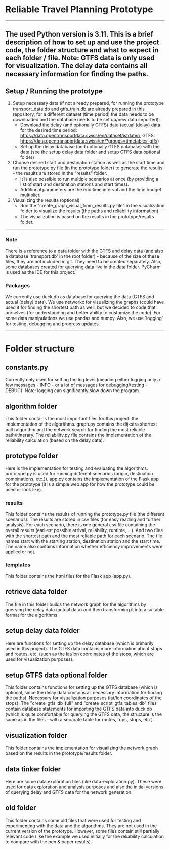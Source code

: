 # Reliable Travel Planning Prototype
---
The used Python version is 3.11.
This is a brief description of how to set up and use the project code, the folder structure and what to expect in each folder / file.
Note: GTFS data is only used for visualization. The delay data contains all necessary information for finding the paths.
---

## Setup / Running the prototype
1. Setup necessary data (if not already prepared, for running the prototype transport_data.db and gtfs_train.db are already prepared in this repository, for a different dataset (time period) the data needs to be downloaded and the database needs to be set up/new data imported):
    - Download the delay (and optionally GTFS) data (actual (delay) data for the desired time period: https://data.opentransportdata.swiss/en/dataset/istdaten, GTFS: https://data.opentransportdata.swiss/en/?groups=timetables-gtfs)
    - Set up the delay database (and optionally GTFS database) with the data (see the setup delay data folder and setup GTFS data optional folder)
2. Choose desired start and destination station as well as the start time and run the prototype.py file (in the prototype folder) to generate the results - the results are stored in the "results" folder.
    - It is also possible to run multiple scenarios at once (by providing a list of start and destination stations and start times).
    - Additional parameters are the end time interval and the time budget multiplier.
3. Visualizing the results (optional)
    - Run the "create_graph_visual_from_results.py file" in the visualization folder to visualize the results (the paths and reliability information).
    - The visualization is based on the results in the prototype/results folder.
---

### Note
There is a reference to a data folder with the GTFS and delay data (and also a database 'transport.db' in the root folder) - because of the size of these files, they are not included in git. They need to be created separately.
Also, some databases created for querying data live in the data folder.
PyCharm is used as the IDE for this project.
### Packages
We currently use duck db as database for querying the data (GTFS and actual (delay) data). We use networkx for visualizing the graphs (could have used it for finding the shortest path as well, but we decided to code that ourselves (for understanding and better ability to customize the code). For some data manipulations we use pandas and numpy.
Also, we use 'logging' for testing, debugging and progress updates.

---
# Folder structure

## constants.py
Currently only used for setting the log level (meaning either logging only a few messages - INFO - or a lot of messages for debugging/testing - DEBUG). Note: logging can significantly slow down the program.

## algorithm folder
This folder contains the most important files for this project: the implementation of the algorithms. graph.py contains the dijkstra shortest path algorithm and the network search for finding the most reliable path/itinerary.
The reliability.py file contains the implementation of the reliability calculation (based on the delay data).

## prototype folder
Here is the implementation for testing and evaluating the algorithms.
prototype.py is used for running different scenarios (origin, destination combinations, etc.)).
app.py contains the implementation of the Flask app for the prototype (it is a simple web app for how the prototype could be used or look like).
### results
This folder contains the results of running the prototype.py file (the different scenarios).
The results are stored in csv files (for easy reading and further analysis). For each scenario, there is one general csv file containing the overall results (earliest possible arrival, reliability, runtime, ...).
And two files with the shortest path and the most reliable path for each scenario.
The file names start with the starting station, destination station and the start time. The name also contains information whether efficiency improvements were applied or not.
### templates
This folder contains the html files for the Flask app (app.py).

## retrieve data folder
The file in this folder builds the network graph for the algorithms by querying the delay data (actual data) and then transforming it into a suitable format for the algorithms.

## setup delay data folder
Here are functions for setting up the delay database (which is primarily used in this project).
The GTFS data contains more information about stops and routes, etc. (such as the lat/lon coordinates of the stops, which are used for visualization purposes).

## setup GTFS data optional folder
This folder contains functions for setting up the GTFS database (which is optional, since the delay data contains all necessary information for finding the paths).
Necessary for visualization purposes (lat/lon coordinates of the stops).
The "create_gtfs_db_full" and "create_script_gtfs_tables_db" files contain database statements for importing the GTFS data into duck db (which is quite comfortable for querying the GTFS data, the structure is the same as in the files - with a separate table for routes, trips, stops, etc.).

## visualization folder
This folder contains the implementation for visualizing the network graph based on the results in the prototype/results folder.

## data tinker folder
Here are some data exploration files (like data-exploration.py). These were used for data exploration and analysis purposes and also the initial versions of querying delay and GTFS data for the network generation.

## old folder
This folder contains some old files that were used for testing and experimenting with the data and the algorithms. They are not used in the current version of the prototype.
However, some files contain still partially relevant code (like the example we used initially for the reliability calculation to compare with the pen & paper results).